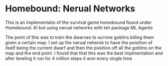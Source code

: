 # Homebound: Nerual Networks
This is an implementatio of the survival game homebound found under Homebound: AI but using nerual networks with teh package ML Agents

The point of this was to train the dwarves to survive goblins killing them given a certain map.
I set up the nerual netwrok to have the poisition of itself being the current dwarf and then the position off all the goblins on the map and the end point.
I found that that this was the best implmentation and after leveling it run for 4 million steps it won every single time
